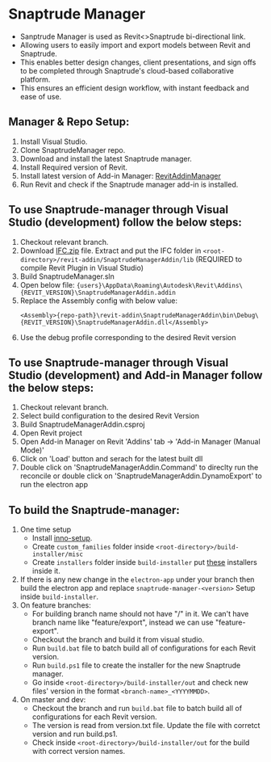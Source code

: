 # Snaptrude Manager

- Sanptrude Manager is used as Revit<>Snaptrude bi-directional link.
- Allowing users to easily import and export models between Revit and Snaptrude.
- This enables better design changes, client presentations, and sign offs to be completed through Snaptrude's cloud-based collaborative platform.
- This ensures an efficient design workflow, with instant feedback and ease of use.

## Manager & Repo Setup:

1. Install Visual Studio.
2. Clone SnaptrudeManager repo.
4. Download and install the latest Snaptrude manager.
5. Install Required version of Revit.
6. Install latest version of Add-in Manager: [RevitAddinManager](https://github.com/chuongmep/RevitAddInManager/releases) 
7. Run Revit and check if the Snaptrude manager add-in is installed.

## To use Snaptrude-manager through Visual Studio (development) follow the below steps:
1. Checkout relevant branch.
2. Download [IFC.zip](https://drive.google.com/file/d/1IP67UnEYS3VAbzbpW4GEkl3b-Atf9dAL/view?usp=sharing) file. Extract and put the IFC folder in `<root-directory>/revit-addin/SnaptrudeManagerAddin/lib` (REQUIRED to compile Revit Plugin in Visual Studio)
3. Build SnaptrudeManager.sln
4. Open below file:
`{users}\AppData\Roaming\Autodesk\Revit\Addins\{REVIT_VERSION}\SnaptrudeManagerAddin.addin`
5. Replace the Assembly config with below value:
    ```
    <Assembly>{repo-path}\revit-addin\SnaptrudeManagerAddin\bin\Debug\{REVIT_VERSION}\SnaptrudeManagerAddin.dll</Assembly>
    ```
6. Use the debug profile corresponding to the desired Revit version

## To use Snaptrude-manager through Visual Studio (development) and Add-in Manager follow the below steps:
1. Checkout relevant branch.
2. Select build configuration to the desired Revit Version
3. Build SnaptrudeManagerAddin.csproj
4. Open Revit project
5. Open Add-in Manager on Revit 'Addins' tab -> 'Add-in Manager (Manual Mode)'
6. Click on 'Load' button and serach for the latest built dll
7. Double click on 'SnaptrudeManagerAddin.Command' to direclty run the reconcile or double click on 'SnaptrudeManagerAddin.DynamoExport' to run the electron app

## To build the Snaptrude-manager:
1. One time setup
    - Install [inno-setup](https://jrsoftware.org/isinfo.php).
    - Create `custom_families` folder inside `<root-directory>/build-installer/misc`
    - Create `installers` folder inside `build-installer` put [these](https://drive.google.com/drive/folders/1rvZJ7jytefcPT2KEGaHOcRnVh6wW_vfY) installers inside it.
2. If there is any new change in the `electron-app` under your branch then build the electron app and replace `snaptrude-manager-<version>` Setup inside `build-installer`.
3. On feature branches:
    - For building branch name should not have "/" in it. We can't have branch name like "feature/export", instead we can use "feature-export".
    - Checkout the branch and build it from visual studio.
    - Run `build.bat` file to batch build all of configurations for each Revit version.
    - Run `build.ps1` file to create the installer for the new Snaptrude manager.
    - Go inside `<root-directory>/build-installer/out` and check new files' version in the format `<branch-name>_<YYYYMMDD>`.
4. On master and dev:
    - Checkout the branch and run `build.bat` file to batch build all of configurations for each Revit version.
    - The version is read from version.txt file. Update the file with corretct version and run build.ps1.
    - Check inside `<root-directory>/build-installer/out` for the build with correct version names.
